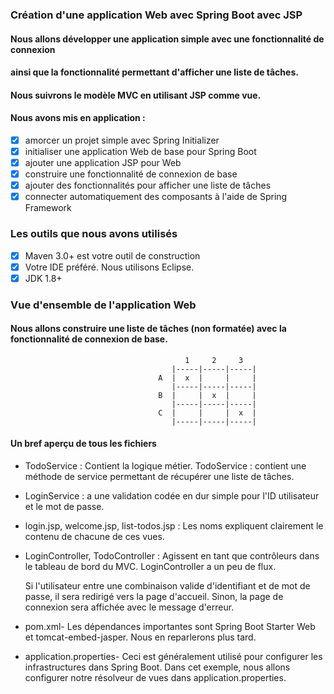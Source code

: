 ### Création d'une application Web avec Spring Boot avec JSP

#### Nous allons développer une application simple avec une fonctionnalité de connexion 
#### ainsi que la fonctionnalité permettant d'afficher une liste de tâches.
#### Nous suivrons le modèle MVC en utilisant JSP comme vue.

#### Nous avons mis en application :
- [x] amorcer un projet simple avec Spring Initializer
- [x] initialiser une application Web de base pour Spring Boot
- [x] ajouter une application JSP pour Web
- [x] construire une fonctionnalité de connexion de base
- [x] ajouter des fonctionnalités pour afficher une liste de tâches
- [x] connecter automatiquement des composants à l'aide de Spring Framework

### Les outils que nous avons utilisés
- [x] Maven 3.0+ est votre outil de construction
- [x] Votre IDE préféré. Nous utilisons Eclipse.
- [x] JDK 1.8+

### Vue d'ensemble de l'application Web
#### Nous allons construire une liste de tâches (non formatée) avec la fonctionnalité de connexion de base.

                                           1     2     3
                                        |-----|-----|-----|
                                     A  |  x  |     |     |
                                        |-----|-----|-----|
                                     B  |     |  x  |     |
                                        |-----|-----|-----|
                                     C  |     |     |  x  |
                                        |-----|-----|-----|
                                        
                                        
 #### Un bref aperçu de tous les fichiers

*  TodoService : Contient la logique métier.
   TodoService : contient une méthode de service permettant de récupérer une liste de tâches.
*  LoginService : a une validation codée en dur simple pour l'ID utilisateur et le mot de passe.

*  login.jsp, welcome.jsp, list-todos.jsp : Les noms expliquent clairement le contenu de chacune de ces vues.

*  LoginController, TodoController : Agissent en tant que contrôleurs dans le tableau de bord du MVC.
   LoginController a un peu de flux.
   
   Si l'utilisateur entre une combinaison valide d'identifiant et de mot de passe, il sera redirigé vers la page d'accueil.
   Sinon, la page de connexion sera affichée avec le message d'erreur.

*  pom.xml- Les dépendances importantes sont Spring Boot Starter Web et tomcat-embed-jasper.
   Nous en reparlerons plus tard.

*  application.properties- Ceci est généralement utilisé pour configurer les infrastructures dans Spring Boot.
   Dans cet exemple, nous allons configurer notre résolveur de vues dans application.properties.
